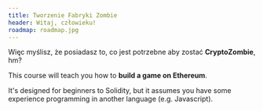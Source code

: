 ```yaml
---
title: Tworzenie Fabryki Zombie
header: Witaj, człowieku!
roadmap: roadmap.jpg
---
```

Więc myślisz, że posiadasz to, co jest potrzebne aby zostać **CryptoZombie**, hm?

This course will teach you how to **build a game on Ethereum**.

It's designed for beginners to Solidity, but it assumes you have some experience programming in another language (e.g. Javascript).